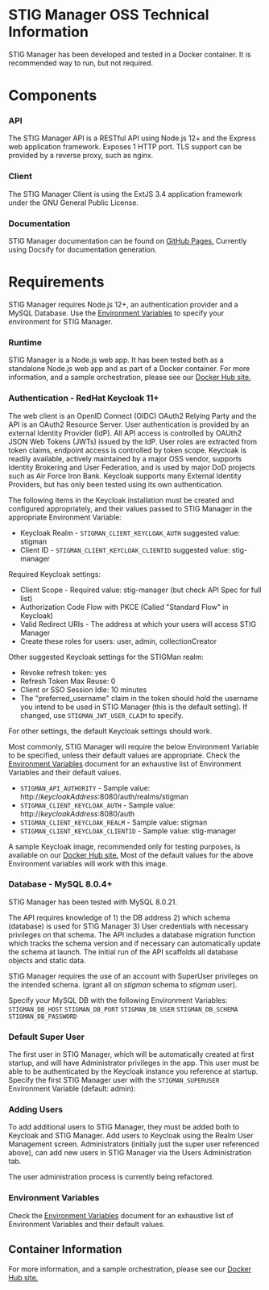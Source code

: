 # STIG Manager OSS Technical Information

STIG Manager has been developed and tested in a Docker container. It is recommended way to run, but not required. 

# Components 
### API
The STIG Manager API is a RESTful API using Node.js 12+ and the Express web application framework. Exposes 1 HTTP port. TLS support can be provided by a reverse proxy, such as nginx.

### Client
The STIG Manager Client is using the ExtJS 3.4 application framework under the GNU General Public License.

### Documentation
STIG Manager documentation can be found on [GitHub Pages.](https://nuwcdivnpt.github.io/stig-manager/) Currently using Docsify for documentation generation.


# Requirements
STIG Manager requires Node.js 12+, an authentication provider and a MySQL Database. Use the [Environment Variables](Environment_Variables.md) to specify your environment for STIG Manager.

### Runtime
STIG Manager is a Node.js web app. It has been tested both as a standalone Node.js web app and as part of a Docker container. For more information, and a sample orchestration, please see our [Docker Hub site.](https://hub.docker.com/r/carlsmig/stig-manager)

### Authentication - RedHat Keycloak 11+
The web client is an OpenID Connect (OIDC) OAuth2 Relying Party and the API is an OAuth2 Resource Server. User authentication is provided by an external Identity Provider (IdP). All API access is controlled by OAUth2 JSON Web Tokens (JWTs) issued by the IdP. User roles are extracted from token claims, endpoint access is controlled by token scope. 
Keycloak is readily available, actively maintained by a major OSS vendor, supports Identity Brokering and User Federation, and is used by major DoD projects such as Air Force Iron Bank.
Keycloak supports many External Identity Providers, but has only been tested using its own authentication. 

The following items in the Keycloak installation must be created and configured appropriately, and their values passed to STIG Manager in the appropriate Environment Variable: 
 * Keycloak Realm - `STIGMAN_CLIENT_KEYCLOAK_AUTH` suggested value: stigman
 * Client ID - `STIGMAN_CLIENT_KEYCLOAK_CLIENTID` suggested value: stig-manager

Required Keycloak settings:
 * Client Scope - Required value: stig-manager (but check API Spec for full list)
 * Authorization Code Flow with PKCE (Called "Standard Flow" in Keycloak)
 * Valid Redirect URIs - The address at which your users will access STIG Manager
 * Create these roles for users: user, admin, collectionCreator


Other suggested Keycloak settings for the STIGMan realm:
  * Revoke refresh token: yes
  * Refresh Token Max Reuse: 0
  * Client or SSO Session Idle: 10 minutes
  * The "preferred_username" claim in the token should hold the username you intend to be used in STIG Manager (this is the default setting). If changed, use `STIGMAN_JWT_USER_CLAIM` to specify.

For other settings, the default Keycloak settings should work.

Most commonly, STIG Manager will require the below Environment Variable to be specified, unless their default values are appropriate.  Check the [Environment Variables](Environment_Variables.md) document for an exhaustive list of Environment Variables and their default values.
 * `STIGMAN_API_AUTHORITY` - Sample value: http://*keycloakAddress*:8080/auth/realms/stigman
 * `STIGMAN_CLIENT_KEYCLOAK_AUTH`  - Sample value: http://*keycloakAddress*:8080/auth
 * `STIGMAN_CLIENT_KEYCLOAK_REALM` - Sample value: stigman
 * `STIGMAN_CLIENT_KEYCLOAK_CLIENTID` - Sample value: stig-manager

A sample Keycloak image, recommended only for testing purposes, is available on our [Docker Hub site.](https://hub.docker.com/r/carlsmig/stig-manager) Most of the default values for the above Environment variables will work with this image. 

### Database - MySQL 8.0.4+
STIG Manager has been tested with MySQL 8.0.21.

The API requires knowledge of 1) the DB address 2) which schema (database) is used for STIG Manager 3) User credentials with necessary privileges on that schema. The API includes a database migration function which tracks the schema version and if necessary can automatically update the schema at launch. The initial run of the API scaffolds all database objects and static data.

STIG Manager requires the use of an account with SuperUser privileges on the intended schema. (grant all on *stigman* schema to *stigman* user). 

Specify your MySQL DB with the following Environment Variables:
`STIGMAN_DB_HOST`
`STIGMAN_DB_PORT`
`STIGMAN_DB_USER`
`STIGMAN_DB_SCHEMA`
`STIGMAN_DB_PASSWORD`

### Default Super User

The first user in STIG Manager, which will be automatically created at first startup, and will have Administrator privileges in the app.
This user must be able to be authenticated by the Keycloak instance you reference at startup.
Specify the first STIG Manager user with the `STIGMAN_SUPERUSER` Environment Variable (default: admin):

### Adding Users

To add additional users to STIG Manager, they must be added both to Keycloak and STIG Manager. Add users to Keycloak using the Realm User Management screen. Administrators (initially just the super user referenced above), can add new users in STIG Manager via the Users Administration tab.

The user administration process is currently being refactored.


### Environment Variables

Check the [Environment Variables](Environment_Variables.md) document for an exhaustive list of Environment Variables and their default values.

## Container Information

For more information, and a sample orchestration, please see our [Docker Hub site.](https://hub.docker.com/r/carlsmig/stig-manager)

